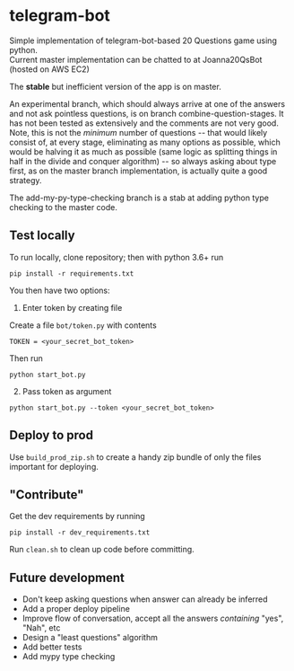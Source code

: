 # telegram-bot
Simple implementation of telegram-bot-based 20 Questions game using python.  
Current master implementation can be chatted to at Joanna20QsBot (hosted on AWS EC2) 

The **stable** but inefficient version of the app is on master. 

An experimental branch, which should always arrive at one of the answers and not ask pointless questions, is on branch combine-question-stages. It has not been tested as extensively and the comments are not very good. Note, this is not the _minimum_ number of questions -- that would likely consist of, at every stage, eliminating as many options as possible, which would be halving it as much as possible (same logic as splitting things in half in the divide and conquer algorithm) -- so always asking about type first, as on the master branch implementation, is actually quite a good strategy.

The add-my-py-type-checking branch is a stab at adding python type checking to the master code.

## Test locally

To run locally, clone repository; then with python 3.6+ run
```
pip install -r requirements.txt
```
You then have two options:

1) Enter token by creating file

Create a file `bot/token.py` with contents
```
TOKEN = <your_secret_bot_token>
```
Then run
```
python start_bot.py
```

2) Pass token as argument  
```
python start_bot.py --token <your_secret_bot_token>
```

## Deploy to prod
Use `build_prod_zip.sh` to create a handy zip bundle of only the files important for deploying.

## "Contribute"
Get the dev requirements by running
```
pip install -r dev_requirements.txt
```
Run `clean.sh` to clean up code before committing.

## Future development
 - Don't keep asking questions when answer can already be inferred
 - Add a proper deploy pipeline
 - Improve flow of conversation, accept all the answers _containing_ "yes", "Nah", etc
 - Design a "least questions" algorithm
 - Add better tests
 - Add mypy type checking
